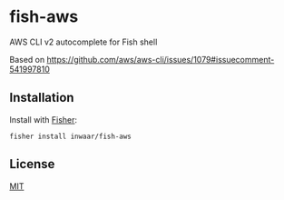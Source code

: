 # fish-aws

AWS CLI v2 autocomplete for Fish shell

Based on https://github.com/aws/aws-cli/issues/1079#issuecomment-541997810

## Installation

Install with [Fisher](https://github.com/jorgebucaran/fisher):

```console
fisher install inwaar/fish-aws
```
## License

[MIT](LICENSE.md)
